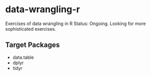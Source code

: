 # data-wrangling-r
Exercises of data wrangling in R
Status: Ongoing. Looking for more sophisticated exercises.

## Target Packages
* data.table
* dplyr
* tidyr
